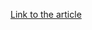 [Link to the article](https://crowdstrike.com/blog/carbon-spider-embraces-big-game-hunting-part-2/)
